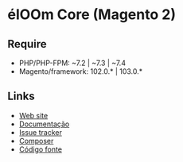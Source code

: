 # élOOm Core (Magento 2)

## Require
* PHP/PHP-FPM: ~7.2 | ~7.3 | ~7.4
* Magento/framework: 102.0.* | 103.0.*

## Links

* [Web site](https://eloom.tech)
* [Documentação](https://docs.eloom.tech)
* [Issue tracker](https://github.com/eloom/module-core/issues)
* [Composer](https://app.repman.io/organization/eloom/package/32c29f92-a4c1-4813-9561-19a5722df11a/details)
* [Código fonte](https://github.com/eloom/module-core)